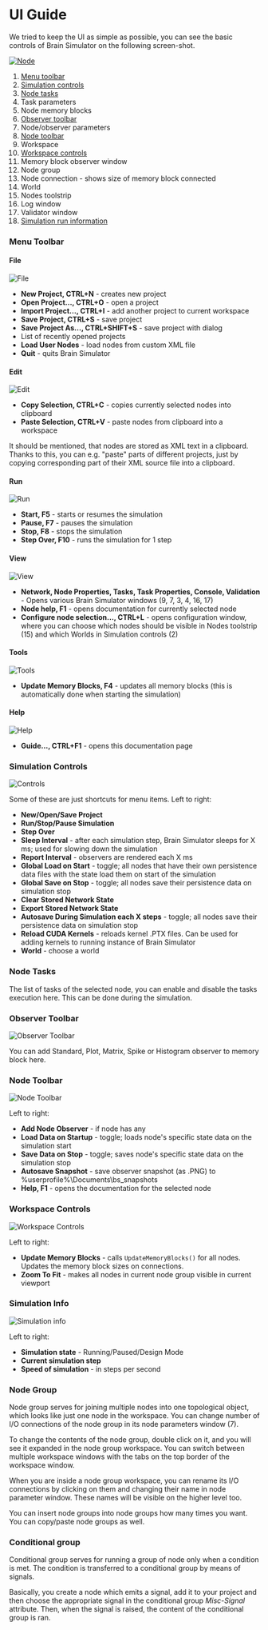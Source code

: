 # UI Guide
We tried to keep the UI as simple as possible, you can see the basic controls of Brain Simulator on the following screen-shot.

<a href="img/main.png">![Node](img/main.png)</a>

1. [Menu toolbar](ui.md#menu-toolbar)
2. [Simulation controls](ui.md#simulation-controls)
3. [Node tasks](ui.md#node-tasks)
4. Task parameters
5. Node memory blocks
6. [Observer toolbar](ui.md#observer-toolbar)
7. Node/observer parameters
8. [Node toolbar](ui.md#node-toolbar)
9. Workspace
10. [Workspace controls](ui.md#workspace-controls)
11. Memory block observer window
12. Node group
13. Node connection - shows size of memory block connected
14. World
15. Nodes toolstrip
16. Log window
17. Validator window
18. [Simulation run information](ui.md#simulation-info)


### <a name="menu-toolbar">Menu Toolbar</a>
#### File
![File](img/menu-file.png)

* **New Project, CTRL+N** - creates new project
* **Open Project..., CTRL+O** - open a project
* **Import Project..., CTRL+I** - add another project to current workspace
* **Save Project, CTRL+S** - save project
* **Save Project As..., CTRL+SHIFT+S** - save project with dialog
* List of recently opened projects
* **Load User Nodes** - load nodes from custom XML file
* **Quit** - quits Brain Simulator

#### Edit
![Edit](img/menu-edit.png)

* **Copy Selection, CTRL+C** - copies currently selected nodes into clipboard
* **Paste Selection, CTRL+V** - paste nodes from clipboard into a workspace

It should be mentioned, that nodes are stored as XML text in a clipboard. Thanks to this, you can e.g. "paste" parts of different projects, just by copying corresponding part of their XML source file into a clipboard.

#### Run
![Run](img/menu-run.png)

* **Start, F5** - starts or resumes the simulation
* **Pause, F7** - pauses the simulation
* **Stop, F8** - stops the simulation
* **Step Over, F10** - runs the simulation for 1 step

#### View
![View](img/menu-view.png)

* **Network, Node Properties, Tasks, Task Properties, Console, Validation** - Opens various Brain Simulator windows (9, 7, 3, 4, 16, 17)
* **Node help, F1** - opens documentation for currently selected node
* **Configure node selection..., CTRL+L** - opens configuration window, where you can choose which nodes should be visible in Nodes toolstrip (15) and which Worlds in Simulation controls (2)

#### Tools
![Tools](img/menu-tools.png)

* **Update Memory Blocks, F4** - updates all memory blocks (this is automatically done when starting the simulation)

#### Help
![Help](img/menu-help.png)

* **Guide..., CTRL+F1** - opens this documentation page

### <a name="simulation-controls">Simulation Controls</a>
![Controls](img/control-toolbar.png)

Some of these are just shortcuts for menu items. Left to right:

* **New/Open/Save Project**
* **Run/Stop/Pause Simulation**
* **Step Over**
* **Sleep Interval** - after each simulation step, Brain Simulator sleeps for X ms; used for slowing down the simulation
* **Report Interval** - observers are rendered each X ms
*  **Global Load on Start** - toggle; all nodes that have their own persistence data files with the state load them on start of the simulation
*  **Global Save on Stop** - toggle; all nodes save their persistence data on simulation stop
*  **Clear Stored Network State**
*  **Export Stored Network State**
*  **Autosave During Simulation each X steps** - toggle; all nodes save their persistence data on simulation stop
*  **Reload CUDA Kernels** - reloads kernel .PTX files. Can be used for adding kernels to running instance of Brain Simulator
*  **World** - choose a world

### <a name="node-tasks">Node Tasks</a>

The list of tasks of the selected node, you can enable and disable the tasks execution here. This can be done during the simulation.

### <a name="observer-toolbar">Observer Toolbar</a>
![Observer Toolbar](img/observer-control.png)

You can add Standard, Plot, Matrix, Spike or Histogram observer to memory block here.

### <a name="node-toolbar">Node Toolbar</a>
![Node Toolbar](img/node-toolbar.png)

Left to right:

* **Add Node Observer** - if node has any
* **Load Data on Startup** - toggle; loads node's specific state data on the simulation start
* **Save Data on Stop** - toggle; saves node's specific state data on the simulation stop
* **Autosave Snapshot** - save observer snapshot (as .PNG) to %userprofile%\Documents\bs_snapshots
* **Help, F1** - opens the documentation for the selected node

### <a name="workspace-controls">Workspace Controls</a>
![Workspace Controls](img/workspace-control.png)

Left to right:

* **Update Memory Blocks** - calls `UpdateMemoryBlocks()` for all nodes. Updates the memory block sizes on connections.
* **Zoom To Fit** - makes all nodes in current node group visible in current viewport

### <a name="simulation-info">Simulation Info</a>
![Simulation info](img/simulation-info.png)

Left to right:

* **Simulation state** - Running/Paused/Design Mode
* **Current simulation step**
* **Speed of simulation** - in steps per second


### Node Group
Node group serves for joining multiple nodes into one topological object, which looks like just one node in the workspace. You can change number of I/O connections of the node group in its node parameters window (7).

To change the contents of the node group, double click on it, and you will see it expanded in the node group workspace. You can switch between multiple workspace windows with the tabs on the top border of the workspace window.

When you are inside a node group workspace, you can rename its I/O connections by clicking on them and changing their name in node parameter window. These names will be visible on the higher level too.

You can insert node groups into node groups how many times you want. You can copy/paste node groups as well.

### Conditional group
Conditional group serves for running a group of node only when a condition is met. The condition is transferred to a conditional group by means of signals. 

Basically, you create a node which emits a signal, add it to your project and then choose the appropriate signal in the conditional group *Misc-Signal* attribute. Then, when the signal is raised, the content of the conditional group is ran.